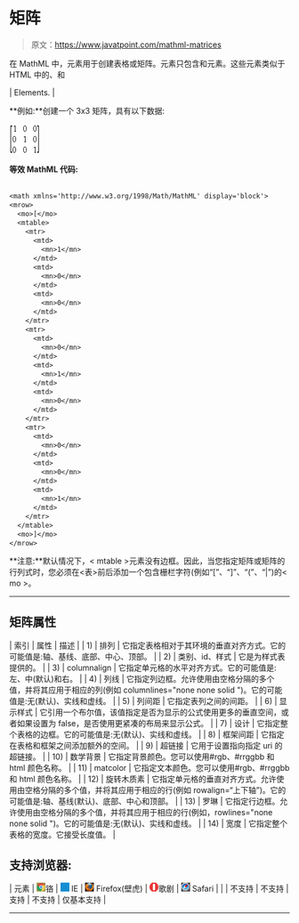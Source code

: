 # 矩阵

> 原文：<https://www.javatpoint.com/mathml-matrices>

在 MathML 中，<mtable>元素用于创建表格或矩阵。<mtable>元素只包含<mtr>和<mtd>元素。这些元素类似于 HTML 中的、和

| Elements. |</mtd></mtr></mtable></mtable> 

**例如:**创建一个 3x3 矩阵，具有以下数据:

![Mathml Matrices 1](img/045676f32283a56db430772fcf4306c7.png)

**等效 MathML 代码:**

```

<math xmlns='http://www.w3.org/1998/Math/MathML' display='block'>
<mrow>
  <mo>[</mo>
  <mtable>
    <mtr>
      <mtd>
        <mn>1</mn>
      </mtd>
      <mtd>
        <mn>0</mn>
      </mtd>
      <mtd>
        <mn>0</mn>
      </mtd>
    </mtr>
    <mtr>
      <mtd>
        <mn>0</mn>
      </mtd>
      <mtd>
        <mn>1</mn>
      </mtd>
      <mtd>
        <mn>0</mn>
      </mtd>
    </mtr>
    <mtr>
      <mtd>
        <mn>0</mn>
      </mtd>
      <mtd>
        <mn>0</mn>
      </mtd>
      <mtd>
        <mn>1</mn>
      </mtd>
    </mtr>
  </mtable>
  <mo>]</mo>
</mrow>

```

**注意:**默认情况下，< mtable >元素没有边框。因此，当您指定矩阵或矩阵的行列式时，您必须在<表>前后添加一个包含栅栏字符(例如“[”、“]”、“(”、“|”)的< mo >。

* * *

## 矩阵属性

| 索引 | 属性 | 描述 |
| 1) | 排列 | 它指定表格相对于其环境的垂直对齐方式。它的可能值是:轴、基线、底部、中心、顶部。 |
| 2) | 类别、id、样式 | 它是为样式表提供的。 |
| 3) | columnalign | 它指定单元格的水平对齐方式。它的可能值是:左、中(默认)和右。 |
| 4) | 列线 | 它指定列边框。允许使用由空格分隔的多个值，并将其应用于相应的列(例如 columnlines="none none solid ")。它的可能值是:无(默认)、实线和虚线。 |
| 5) | 列间距 | 它指定表列之间的间距。 |
| 6) | 显示样式 | 它引用一个布尔值，该值指定是否为显示的公式使用更多的垂直空间，或者如果设置为 false，是否使用更紧凑的布局来显示公式。 |
| 7) | 设计 | 它指定整个表格的边框。它的可能值是:无(默认)、实线和虚线。 |
| 8) | 框架间距 | 它指定在表格和框架之间添加额外的空间。 |
| 9) | 超链接 | 它用于设置指向指定 uri 的超链接。 |
| 10) | 数学背景 | 它指定背景颜色。您可以使用#rgb、#rrggbb 和 html 颜色名称。 |
| 11) | matcolor | 它指定文本颜色。您可以使用#rgb、#rrggbb 和 html 颜色名称。 |
| 12) | 旋转木质素 | 它指定单元格的垂直对齐方式。允许使用由空格分隔的多个值，并将其应用于相应的行(例如 rowalign=“上下轴”)。它的可能值是:轴、基线(默认)、底部、中心和顶部。 |
| 13) | 罗琳 | 它指定行边框。允许使用由空格分隔的多个值，并将其应用于相应的行(例如，rowlines="none none solid ")。它的可能值是:无(默认)、实线和虚线。 |
| 14) | 宽度 | 它指定整个表格的宽度。它接受长度值。 |

## 支持浏览器:

| 元素 | ![chrome browser](img/4fbdc93dc2016c5049ed108e7318df19.png)铬 | ![ie browser](img/83dd23df1fe8373fd5bf054b2c1dd88b.png) IE | ![firefox browser](img/4f001fff393888a8a807ed29b28145d1.png) Firefox(壁虎) | ![opera browser](img/6cad4a592cc69a052056a0577b4aac65.png)歌剧 | ![safari browser](img/a0f6a9711a92203c5dc5c127fe9c9fca.png) Safari |
| <mtable></mtable> | 不支持 | 不支持 | 支持 | 不支持 | 仅基本支持 |

* * *